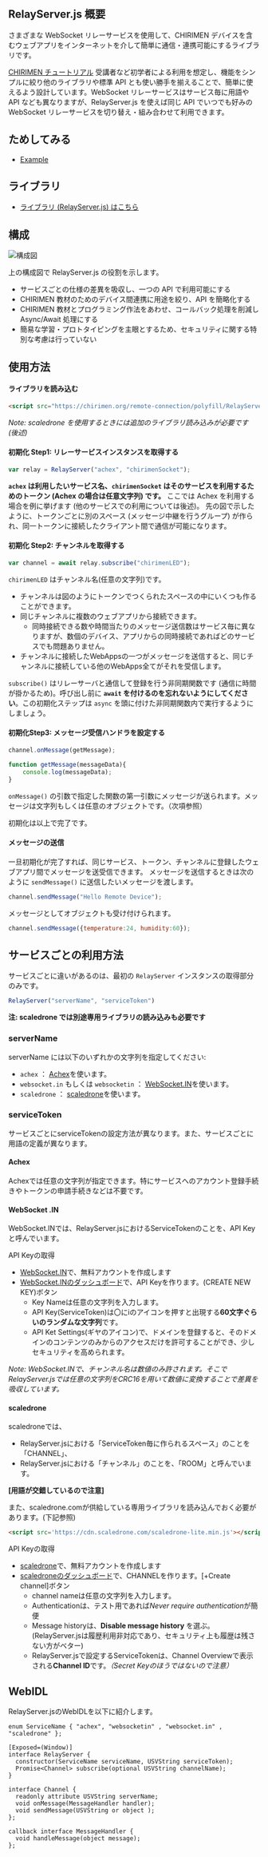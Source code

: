 ## RelayServer.js 概要

さまざまな WebSocket リレーサービスを使用して、CHIRIMEN デバイスを含むウェブアプリをインターネットを介して簡単に通信・連携可能にするライブラリです。

[CHIRIMEN チュートリアル](http://tutorial.chirimen.org/) 受講者など初学者による利用を想定し、機能をシンプルに絞り他のライブラリや標準 API とも使い勝手を揃えることで、簡単に使えるよう設計しています。WebSocket リレーサービスはサービス毎に用語や API なども異なりますが、RelayServer.js を使えば同じ API でいつでも好みの WebSocket リレーサービスを切り替え・組み合わせて利用できます。

## ためしてみる
- [Example](examples/example1.html) 

## ライブラリ
- [ライブラリ (RelayServer.js) はこちら](polyfill/RelayServer.js)

## 構成

![構成図](imgs/relay.png "構成図")

上の構成図で RelayServer.js の役割を示します。

- サービスごとの仕様の差異を吸収し、一つの API で利用可能にする
- CHIRIMEN 教材のためのデバイス間連携に用途を絞り、API を簡略化する
- CHIRIMEN 教材とプログラミング作法をあわせ、コールバック処理を削減し Async/Await 処理にする
- 簡易な学習・プロトタイピングを主眼とするため、セキュリティに関する特別な考慮は行っていない

## 使用方法

#### ライブラリを読み込む
```html
<script src="https://chirimen.org/remote-connection/polyfill/RelayServer.js"></script>
````

*Note: scaledrone を使用するときには追加のライブラリ読み込みが必要です (後述)*

#### 初期化 Step1: リレーサービスインスタンスを取得する
```javascript
var relay = RelayServer("achex", "chirimenSocket"); 
```

**`achex` は利用したいサービス名、`chirimenSocket` はそのサービスを利用するためのトークン (Achex の場合は任意文字列) です。**
ここでは Achex を利用する場合を例に挙げます (他のサービスでの利用については後述)。
先の図で示したように、トークンごとに別のスペース (メッセージ中継を行うグループ) が作られ、同一トークンに接続したクライアント間で通信が可能になります。

#### 初期化 Step2: チャンネルを取得する
```javascript
var channel = await relay.subscribe("chirimenLED");
```

`chirimenLED` はチャンネル名(任意の文字列)です。

- チャンネルは図のようにトークンでつくられたスペースの中にいくつも作ることができます。
- 同じチャンネルに複数のウェブアプリから接続できます。
  - 同時接続できる数や時間当たりのメッセージ送信数はサービス毎に異なりますが、数個のデバイス、アプリからの同時接続であればどのサービスでも問題ありません。
- チャンネルに接続したWebAppsの一つがメッセージを送信すると、同じチャンネルに接続している他のWebApps全てがそれを受信します。

`subscribe()` はリレーサーバと通信して登録を行う非同期関数です (通信に時間が掛かるため)。呼び出し前に **`await` を付けるのを忘れないようにしてください**。この初期化ステップは `async` を頭に付けた非同期関数内で実行するようにしましょう。


#### 初期化Step3: メッセージ受信ハンドラを設定する
```javascript
channel.onMessage(getMessage);

function getMessage(messageData){
    console.log(messageData);
}
```

`onMessage()` の引数で指定した関数の第一引数にメッセージが送られます。メッセージは文字列もしくは任意のオブジェクトです。（次項参照）

初期化は以上で完了です。

#### メッセージの送信
一旦初期化が完了すれば、同じサービス、トークン、チャンネルに登録したウェブアプリ間でメッセージを送受信できます。
メッセージを送信するときは次のように `sendMessage()` に送信したいメッセージを渡します。

```javascript
channel.sendMessage("Hello Remote Device");
```

メッセージとしてオブジェクトも受け付けられます。
```javascript
channel.sendMessage({temperature:24, humidity:60});
```

## サービスごとの利用方法

サービスごとに違いがあるのは、最初の `RelayServer` インスタンスの取得部分のみです。
```javascript
RelayServer("serverName", "serviceToken")
```

**注: scaledrone では別途専用ライブラリの読み込みも必要です**

### serverName

serverName には以下のいずれかの文字列を指定してください:
- ```achex``` ： [Achex](https://achex.ca/)を使います。
- ```websocket.in``` もしくは ```websocketin``` ： [WebSocket.IN](https://www.websocket.in/)を使います。
- ```scaledrone``` ： [scaledrone](https://www.scaledrone.com/)を使います。

### serviceToken

サービスごとにserviceTokenの設定方法が異なります。また、サービスごとに用語の定義が異なります。

#### Achex

Achexでは任意の文字列が指定できます。特にサービスへのアカウント登録手続きやトークンの申請手続きなどは不要です。

#### WebSocket .IN

WebSocket.INでは、RelayServer.jsにおけるServiceTokenのことを、API Keyと呼んでいます。

API Keyの取得

- [WebSocket.IN](https://www.websocket.in/)で、無料アカウントを作成します
- [WebSocket.INのダッシュボード](https://www.websocket.in/settings/api)で、API Keyを作ります。(CREATE NEW KEY)ボタン
  - Key Nameは任意の文字列を入力します。
  - API Key(ServiceToken)は〇にiのアイコンを押すと出現する**60文字ぐらいのランダムな文字列**です。
  - API Ket Settings(ギヤのアイコン)で、ドメインを登録すると、そのドメインのコンテンツのみからのアクセスだけを許可することができ、少しセキュリティを高められます。

*Note: WebSocket.INで、チャンネル名は数値のみ許されます。そこでRelayServer.jsでは任意の文字列をCRC16を用いて数値に変換することで差異を吸収しています。*

#### scaledrone

scaledroneでは、
- RelayServer.jsにおける「ServiceToken毎に作られるスペース」のことを「CHANNEL」、　
- RelayServer.jsにおける「チャンネル」のことを、「ROOM」と呼んでいます。

**[用語が交錯しているので注意]**

また、scaledrone.comが供給している専用ライブラリを読み込んでおく必要があります。(下記参照)
```html
<script src='https://cdn.scaledrone.com/scaledrone-lite.min.js'></script>
```


API Keyの取得

- [scaledrone](https://www.scaledrone.com/)で、無料アカウントを作成します
- [scaledroneのダッシュボード](https://dashboard.scaledrone.com/channels)で、CHANNELを作ります。[+Create channel]ボタン
  - channel nameは任意の文字列を入力します。
  - Authenticationは、テスト用であれば*Never require authentication*が簡便
  - Message historyは、**Disable message history** を選ぶ。(RelayServer.jsは履歴利用非対応であり、セキュリティ上も履歴は残さない方がベター)
  - RelayServer.jsで設定するServiceTokenは、Channel Overviewで表示される**Channel ID**です。*（Secret Keyのほうではないので注意）*

## WebIDL
RelayServer.jsのWebIDLを以下に紹介します。
```WebIDL
enum ServiceName { "achex", "websocketin" , "websocket.in" , "scaledrone" };

[Exposed=(Window)]
interface RelayServer {
  constructor(ServiceName serviceName, USVString serviceToken);
  Promise<Channel> subscribe(optional USVString channelName);
}

interface Channel {
  readonly attribute USVString serverName;
  void onMessage(MessageHandler handler);
  void sendMessage(USVString or object );
};

callback interface MessageHandler {
  void handleMessage(object message);
};
```
